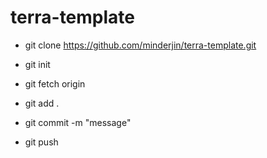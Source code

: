 # terra-template

- git clone https://github.com/minderjin/terra-template.git
- git init

- git fetch origin

- git add .
- git commit -m "message"
- git push
